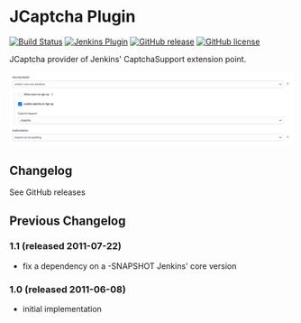 # JCaptcha Plugin

[![Build Status](https://ci.jenkins.io/job/Plugins/job/jcaptcha-plugin/job/main/badge/icon)](https://ci.jenkins.io/job/Plugins/job/jcaptcha-plugin/job/main/)
[![Jenkins Plugin](https://img.shields.io/jenkins/plugin/v/jcaptcha-plugin.svg)](https://plugins.jenkins.io/jcaptcha-plugin)
[![GitHub release](https://img.shields.io/github/release/jenkinsci/jcaptcha-plugin.svg?label=changelog)](https://github.com/jenkinsci/jcaptcha-plugin/releases/latest)
[![GitHub license](https://img.shields.io/github/license/jenkinsci/jcaptcha-plugin)](https://github.com/jenkinsci/jcaptcha-plugin/blob/main/LICENSE.txt)

JCaptcha provider of Jenkins' CaptchaSupport extension point.

![signup](docs/signup.png)

## Changelog

See GitHub releases

## Previous Changelog

### 1.1 (released 2011-07-22)

- fix a dependency on a -SNAPSHOT Jenkins' core version

### 1.0 (released 2011-06-08)

- initial implementation
